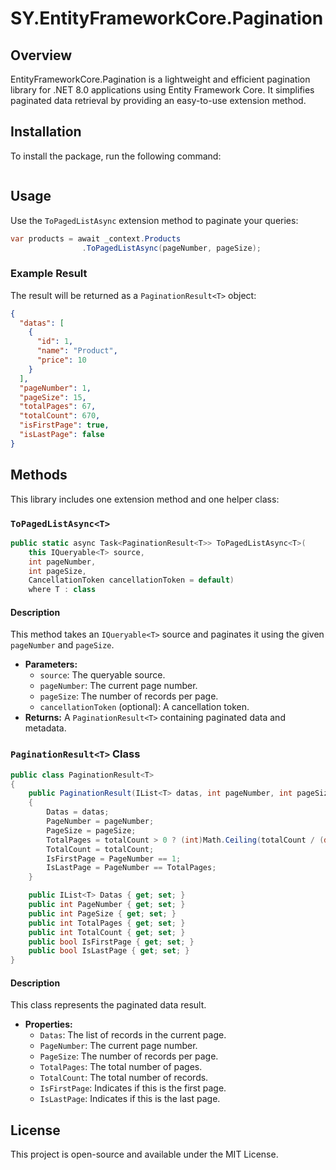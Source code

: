 ﻿# SY.EntityFrameworkCore.Pagination

## Overview
EntityFrameworkCore.Pagination is a lightweight and efficient pagination library for .NET 8.0 applications using Entity Framework Core. It simplifies paginated data retrieval by providing an easy-to-use extension method.

## Installation
To install the package, run the following command:
```sh

```

## Usage
Use the `ToPagedListAsync` extension method to paginate your queries:
```csharp
var products = await _context.Products
                .ToPagedListAsync(pageNumber, pageSize);
```

### Example Result
The result will be returned as a `PaginationResult<T>` object:
```json
{
  "datas": [
    {
      "id": 1,
      "name": "Product",
      "price": 10
    }
  ],
  "pageNumber": 1,
  "pageSize": 15,
  "totalPages": 67,
  "totalCount": 670,
  "isFirstPage": true,
  "isLastPage": false
}
```

## Methods
This library includes one extension method and one helper class:

### `ToPagedListAsync<T>`
```csharp
public static async Task<PaginationResult<T>> ToPagedListAsync<T>(
    this IQueryable<T> source,
    int pageNumber,
    int pageSize,
    CancellationToken cancellationToken = default)
    where T : class
```
#### Description
This method takes an `IQueryable<T>` source and paginates it using the given `pageNumber` and `pageSize`.
- **Parameters:**
  - `source`: The queryable source.
  - `pageNumber`: The current page number.
  - `pageSize`: The number of records per page.
  - `cancellationToken` (optional): A cancellation token.
- **Returns:** A `PaginationResult<T>` containing paginated data and metadata.

### `PaginationResult<T>` Class
```csharp
public class PaginationResult<T>
{
    public PaginationResult(IList<T> datas, int pageNumber, int pageSize, int totalCount)
    {
        Datas = datas;
        PageNumber = pageNumber;
        PageSize = pageSize;
        TotalPages = totalCount > 0 ? (int)Math.Ceiling(totalCount / (double)pageSize) : 0;
        TotalCount = totalCount;
        IsFirstPage = PageNumber == 1;
        IsLastPage = PageNumber == TotalPages;
    }

    public IList<T> Datas { get; set; }
    public int PageNumber { get; set; }
    public int PageSize { get; set; }
    public int TotalPages { get; set; }
    public int TotalCount { get; set; }
    public bool IsFirstPage { get; set; }
    public bool IsLastPage { get; set; }
}
```
#### Description
This class represents the paginated data result.
- **Properties:**
  - `Datas`: The list of records in the current page.
  - `PageNumber`: The current page number.
  - `PageSize`: The number of records per page.
  - `TotalPages`: The total number of pages.
  - `TotalCount`: The total number of records.
  - `IsFirstPage`: Indicates if this is the first page.
  - `IsLastPage`: Indicates if this is the last page.

## License
This project is open-source and available under the MIT License.

